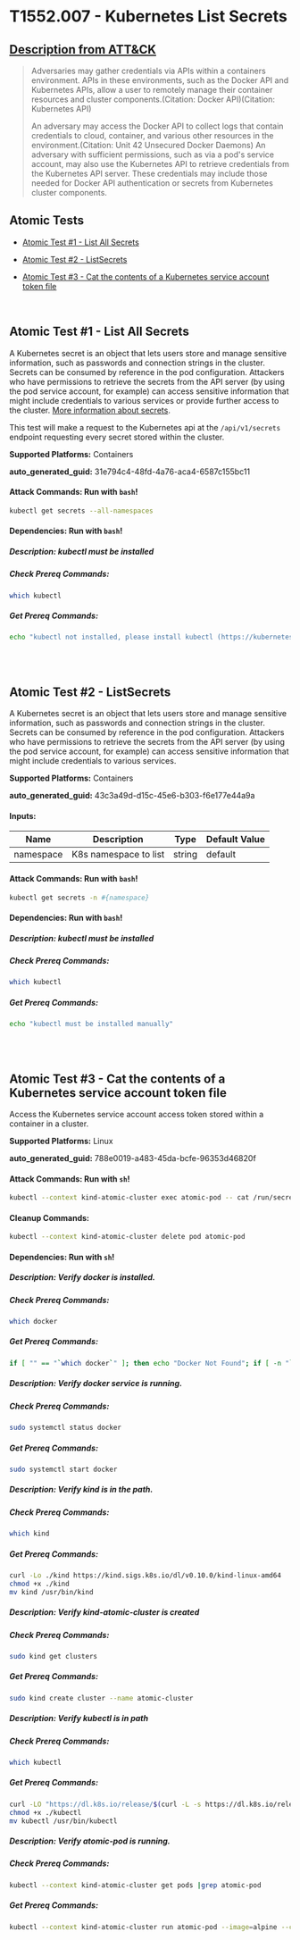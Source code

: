 # T1552.007 - Kubernetes List Secrets
## [Description from ATT&CK](https://attack.mitre.org/techniques/T1552/007)
<blockquote>

Adversaries may gather credentials via APIs within a containers environment. APIs in these environments, such as the Docker API and Kubernetes APIs, allow a user to remotely manage their container resources and cluster components.(Citation: Docker API)(Citation: Kubernetes API)

An adversary may access the Docker API to collect logs that contain credentials to cloud, container, and various other resources in the environment.(Citation: Unit 42 Unsecured Docker Daemons) An adversary with sufficient permissions, such as via a pod's service account, may also use the Kubernetes API to retrieve credentials from the Kubernetes API server. These credentials may include those needed for Docker API authentication or secrets from Kubernetes cluster components. 

</blockquote>

## Atomic Tests

- [Atomic Test #1 - List All Secrets](#atomic-test-1---list-all-secrets)

- [Atomic Test #2 - ListSecrets](#atomic-test-2---listsecrets)

- [Atomic Test #3 - Cat the contents of a Kubernetes service account token file](#atomic-test-3---cat-the-contents-of-a-kubernetes-service-account-token-file)


<br/>

## Atomic Test #1 - List All Secrets
A Kubernetes secret is an object that lets users store and manage sensitive information, such as passwords and connection strings in the cluster. Secrets can be consumed by reference in the pod configuration. Attackers who have permissions to retrieve the secrets from the API server (by using the pod service account, for example) can access sensitive information that might include credentials to various services or provide further access to the cluster.
[More information about secrets](https://kubernetes.io/docs/concepts/configuration/secret/).

This test will make a request to the Kubernetes api at the `/api/v1/secrets` endpoint requesting every secret stored within the cluster.

**Supported Platforms:** Containers


**auto_generated_guid:** 31e794c4-48fd-4a76-aca4-6587c155bc11






#### Attack Commands: Run with `bash`! 


```bash
kubectl get secrets --all-namespaces
```




#### Dependencies:  Run with `bash`!
##### Description: kubectl must be installed
##### Check Prereq Commands:
```bash
which kubectl
```
##### Get Prereq Commands:
```bash
echo "kubectl not installed, please install kubectl (https://kubernetes.io/docs/tasks/tools/)"
```




<br/>
<br/>

## Atomic Test #2 - ListSecrets
A Kubernetes secret is an object that lets users store and manage sensitive information, such as passwords and connection strings in the cluster. Secrets can be consumed by reference in the pod configuration. Attackers who have permissions to retrieve the secrets from the API server (by using the pod service account, for example) can access sensitive information that might include credentials to various services.

**Supported Platforms:** Containers


**auto_generated_guid:** 43c3a49d-d15c-45e6-b303-f6e177e44a9a





#### Inputs:
| Name | Description | Type | Default Value |
|------|-------------|------|---------------|
| namespace | K8s namespace to list | string | default|


#### Attack Commands: Run with `bash`! 


```bash
kubectl get secrets -n #{namespace}
```




#### Dependencies:  Run with `bash`!
##### Description: kubectl must be installed
##### Check Prereq Commands:
```bash
which kubectl
```
##### Get Prereq Commands:
```bash
echo "kubectl must be installed manually"
```




<br/>
<br/>

## Atomic Test #3 - Cat the contents of a Kubernetes service account token file
Access the Kubernetes service account access token stored within a container in a cluster.

**Supported Platforms:** Linux


**auto_generated_guid:** 788e0019-a483-45da-bcfe-96353d46820f






#### Attack Commands: Run with `sh`! 


```sh
kubectl --context kind-atomic-cluster exec atomic-pod -- cat /run/secrets/kubernetes.io/serviceaccount/token
```

#### Cleanup Commands:
```sh
kubectl --context kind-atomic-cluster delete pod atomic-pod
```



#### Dependencies:  Run with `sh`!
##### Description: Verify docker is installed.
##### Check Prereq Commands:
```sh
which docker
```
##### Get Prereq Commands:
```sh
if [ "" == "`which docker`" ]; then echo "Docker Not Found"; if [ -n "`which apt-get`" ]; then sudo apt-get -y install docker ; elif [ -n "`which yum`" ]; then sudo yum -y install docker ; fi ; else echo "Docker installed"; fi
```
##### Description: Verify docker service is running.
##### Check Prereq Commands:
```sh
sudo systemctl status docker
```
##### Get Prereq Commands:
```sh
sudo systemctl start docker
```
##### Description: Verify kind is in the path.
##### Check Prereq Commands:
```sh
which kind
```
##### Get Prereq Commands:
```sh
curl -Lo ./kind https://kind.sigs.k8s.io/dl/v0.10.0/kind-linux-amd64
chmod +x ./kind
mv kind /usr/bin/kind
```
##### Description: Verify kind-atomic-cluster is created
##### Check Prereq Commands:
```sh
sudo kind get clusters
```
##### Get Prereq Commands:
```sh
sudo kind create cluster --name atomic-cluster
```
##### Description: Verify kubectl is in path
##### Check Prereq Commands:
```sh
which kubectl
```
##### Get Prereq Commands:
```sh
curl -LO "https://dl.k8s.io/release/$(curl -L -s https://dl.k8s.io/release/stable.txt)/bin/linux/amd64/kubectl"
chmod +x ./kubectl
mv kubectl /usr/bin/kubectl
```
##### Description: Verify atomic-pod is running.
##### Check Prereq Commands:
```sh
kubectl --context kind-atomic-cluster get pods |grep atomic-pod
```
##### Get Prereq Commands:
```sh
kubectl --context kind-atomic-cluster run atomic-pod --image=alpine --command -- sleep infinity
```




<br/>
